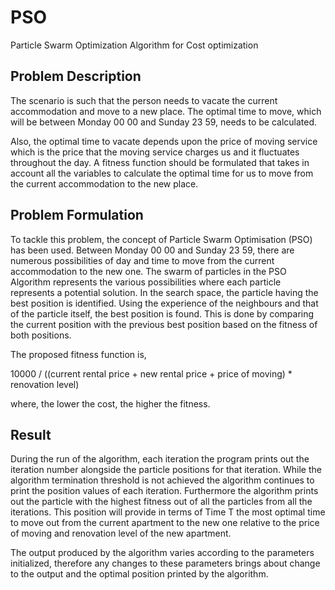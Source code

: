 # PSO
Particle Swarm Optimization Algorithm for Cost optimization

## Problem Description

The scenario is such that the person needs to vacate the current accommodation and move to a new place. The optimal time to move, which will be between Monday 00 00 and Sunday 23 59, needs to be calculated.

Also, the optimal time to vacate depends upon the price of moving service which is the price that the moving service charges us and it fluctuates throughout the day. 
A fitness function should be formulated that takes in account all the variables to calculate the optimal time for us to move from the current accommodation to the new place. 


## Problem Formulation

To tackle this problem, the concept of Particle Swarm Optimisation (PSO) has been used. Between Monday 00 00 and Sunday 23 59, there are numerous possibilities of day and time to move from the current accommodation to the new one. The swarm of particles in the PSO Algorithm represents the various possibilities where each particle represents a potential solution. In the search space, the particle having the best position is identified. Using the experience of the neighbours and that of the particle itself, the best position is found. This is done by comparing the current position with the previous best position based on the fitness of both positions.

The proposed fitness function is,

10000 / ((current rental price + new rental price + price of moving) * renovation level)  

where, the lower the cost, the higher the fitness.



## Result

During the run of the algorithm, each iteration the program prints out the iteration number alongside the particle positions for that iteration. While the algorithm termination threshold is not achieved the algorithm continues to print the position values of each iteration. Furthermore the algorithm prints out the particle with the highest fitness out of all the particles from all the iterations. This position will provide in terms of Time T the most optimal time to move out from the current apartment to the new one relative to the price of moving and renovation level of the new apartment.

The output produced by the algorithm varies according to the parameters initialized, therefore any changes to these parameters brings about change to the output and the optimal position printed by the algorithm. 
